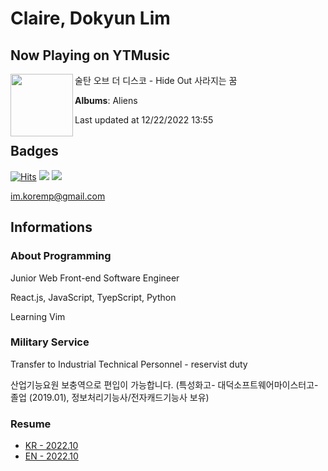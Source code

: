 # Claire, Dokyun Lim

## Now Playing on YTMusic

[<img align="left" width="100" src="https://lh3.googleusercontent.com/kgZOa1HfEdx7o2JVOBoj9nljMPc6uOpc1xJFvyy7BFv7Bbr7sEWDB2T-sk5J2f46OLV3vqhMUsbBtS_a">](https://music.youtube.com/watch?v=Eqzn9M9Ub5g)

술탄 오브 더 디스코 - Hide Out 사라지는 꿈

**Albums**: Aliens

Last updated at 12/22/2022 13:55

## Badges

[![Hits](https://hits.seeyoufarm.com/api/count/incr/badge.svg?url=https%3A%2F%2Fgithub.com%2Fkoremp%2Fkormep&count_bg=%2379C83D&title_bg=%23555555&icon=&icon_color=%23E7E7E7&title=hits&edge_flat=false)](https://hits.seeyoufarm.com)
<a href="https://dev.to/koremp"><img src="https://img.shields.io/badge/dev.to-0A0A0A?style=for-the-badge&logo=devdotto&logoColor=white"/></a>
<a href="https://www.linkedin.com/in/koremp"><img src="https://img.shields.io/badge/LinkedIn-0077B5?style=flat-square&logo=linkedin&logoColor=white"/></a>

im.koremp@gmail.com

## Informations

### About Programming

Junior Web Front-end Software Engineer

React.js, JavaScript, TyepScript, Python

Learning Vim

### Military Service

Transfer to Industrial Technical Personnel - reservist duty

산업기능요원 보충역으로 편입이 가능합니다. (특성화고- 대덕소프트웨어마이스터고- 졸업 (2019.01), 정보처리기능사/전자캐드기능사 보유)

### Resume

* [KR - 2022.10](./resume/README.md)
* [EN - 2022.10](./resume/README.en.md)
